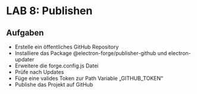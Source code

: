 # LAB 8: Publishen

## Aufgaben
- Erstelle ein öffentliches GitHub Repository
- Installiere das Package @electron-forge/publisher-github und electron-updater
- Erweitere die forge.config.js Datei
- Prüfe nach Updates
- Füge eine valides Token zur  Path Variable „GITHUB_TOKEN“
- Publishe das Projekt auf GitHub 

